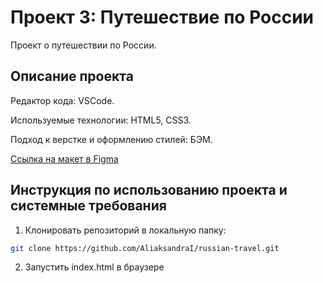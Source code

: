# Проект 3: Путешествие по России

Проект о путешествии по России.

## Описание проекта

Редактор кода: VSCode. 

Используемые технологии: HTML5, CSS3. 

Подход к верстке и оформлению стилей: БЭМ. 

[Ссылка на макет в Figma](https://www.figma.com/file/MTZ7K0gUaN07iNIj8YCcLm/Russia-(mobile)-(Copy)?node-id=0%3A1)


## Инструкция по использованию проекта и системные требования

1. Клонировать репозиторий в локальную папку:

```bash
git clone https://github.com/AliaksandraI/russian-travel.git
```
2. Запустить index.html в браузере



